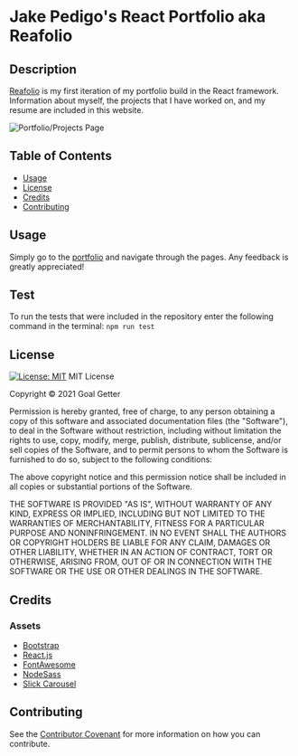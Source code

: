 # Jake Pedigo's React Portfolio aka Reafolio

## Description 

[Reafolio](https://jbped.github.io/jbped-reafolio/) is my first iteration of my portfolio build in the React framework. Information about myself, the projects that I have worked on, and my resume are included in this website.

![Portfolio/Projects Page](https://user-images.githubusercontent.com/76881086/133010641-7f8a1051-ef63-4f80-a330-fcd6b3fd5db3.png)


## Table of Contents 

* [Usage](#usage)
* [License](#license)
* [Credits](#credits)
* [Contributing](#contributing)

## Usage 
Simply go to the [portfolio](https://jbped.github.io/jbped-reafolio/) and navigate through the pages. Any feedback is greatly appreciated!

## Test
To run the tests that were included in the repository enter the following command in the terminal: `npm run test`

## License
[![License: MIT](https://img.shields.io/badge/License-MIT-yellow.svg)](https://opensource.org/licenses/MIT)
MIT License

Copyright © 2021 Goal Getter

Permission is hereby granted, free of charge, to any person obtaining a copy of this software and associated documentation files (the "Software"), to deal in the Software without restriction, including without limitation the rights to use, copy, modify, merge, publish, distribute, sublicense, and/or sell copies of the Software, and to permit persons to whom the Software is furnished to do so, subject to the following conditions:

The above copyright notice and this permission notice shall be included in all copies or substantial portions of the Software.

THE SOFTWARE IS PROVIDED "AS IS", WITHOUT WARRANTY OF ANY KIND, EXPRESS OR IMPLIED, INCLUDING BUT NOT LIMITED TO THE WARRANTIES OF MERCHANTABILITY, FITNESS FOR A PARTICULAR PURPOSE AND NONINFRINGEMENT. IN NO EVENT SHALL THE AUTHORS OR COPYRIGHT HOLDERS BE LIABLE FOR ANY CLAIM, DAMAGES OR OTHER LIABILITY, WHETHER IN AN ACTION OF CONTRACT, TORT OR OTHERWISE, ARISING FROM, OUT OF OR IN CONNECTION WITH THE SOFTWARE OR THE USE OR OTHER DEALINGS IN THE SOFTWARE.

## Credits
### Assets
* [Bootstrap](https://getbootstrap.com/)
* [React.js](https://reactjs.org/)
* [FontAwesome](https://fontawesome.com/)
* [NodeSass](https://www.npmjs.com/package/node-sass)
* [Slick Carousel](https://react-slick.neostack.com/)


## Contributing
See the [Contributor Covenant](https://www.contributor-covenant.org/) for more information on how you can contribute. 

